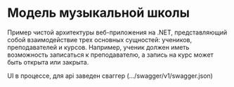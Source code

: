 # Модель музыкальной школы
Пример чистой архитектуры веб-приложения на .NET, представляющий
собой взаимодействие трех основных сущностей: учеников, преподавателей
и курсов. Например, ученик должен иметь возможность записаться к преподавателю,
а запись на курс может быть открыта или закрыта. 

UI в процессе, для api заведен сваггер (.../swagger/v1/swagger.json)
